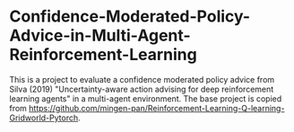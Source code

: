 # Confidence-Moderated-Policy-Advice-in-Multi-Agent-Reinforcement-Learning

This is a project to evaluate a confidence moderated policy advice from Silva (2019) "Uncertainty-aware action advising for deep reinforcement learning agents" in a multi-agent environment. The base project is copied from https://github.com/mingen-pan/Reinforcement-Learning-Q-learning-Gridworld-Pytorch.
